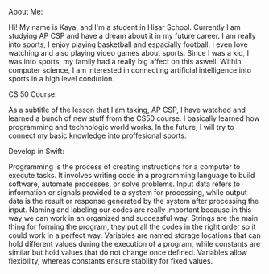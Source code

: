 About Me:

Hi! My name is Kaya, and I'm a student in Hisar School.
Currently I am studying AP CSP and have a dream about it in my future career. 
I am really into sports, I enjoy playing basketball and espacially football.
I even love watching and also playing video games about sports.
Since I was a kid, I was into sports, my family had a really big affect on this aswell.
Within computer science, I am interested in connecting artificial intelligence into sports in a high level condution.

CS 50 Course:

As a subtitle of the lesson that I am taking, AP CSP, I have watched and learned a bunch of new stuff from the CS50 course. 
I basically learned how programming and technologic world works.
In the future, I will try to connect my basic knowledge into proffesional sports.

Develop in Swift:

Programming is the process of creating instructions for a computer to execute tasks.
It involves writing code in a programming language to build software, automate processes, or solve problems.
Input data refers to information or signals provided to a system for processing, while output data is the result or response generated by the system after processing the input.
Naming and labeling our codes are really important because in this way we can work in an organized and successful way.
Strings are the main thing for forming the program, they put all the codes in the right order so it could work in a perfect way.
Variables are named storage locations that can hold different values during the execution of a program, while constants are similar but hold values that do not change once defined. Variables allow flexibility, whereas constants ensure stability for fixed values.
